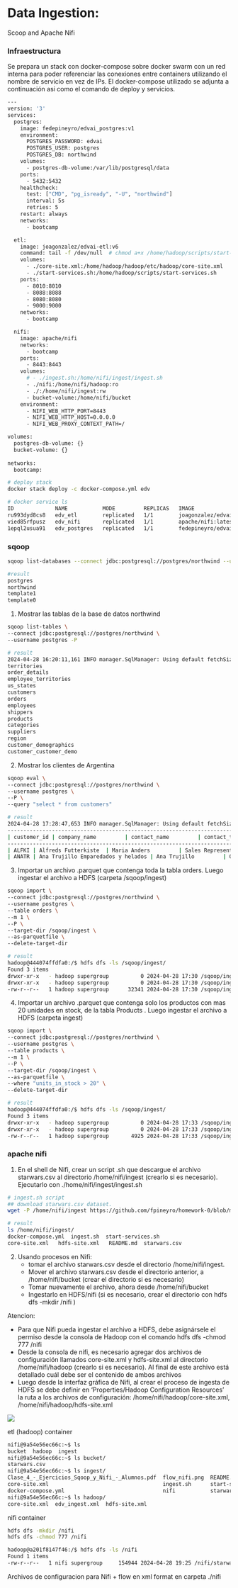 # Data Ingestion: 
Scoop and Apache Nifi


### Infraestructura
Se prepara un stack con docker-compose sobre docker swarm con un red interna para poder referenciar las conexiones entre containers utilizando el nombre de servicio en vez de IPs. El docker-compose utilizado se adjunta a continuación asi como el comando de deploy y servicios.

```bash
---
version: '3'
services:
  postgres:
    image: fedepineyro/edvai_postgres:v1
    environment:
      POSTGRES_PASSWORD: edvai
      POSTGRES_USER: postgres
      POSTGRES_DB: northwind
    volumes:
      - postgres-db-volume:/var/lib/postgresql/data
    ports:
      - 5432:5432
    healthcheck:
      test: ["CMD", "pg_isready", "-U", "northwind"]
      interval: 5s
      retries: 5
    restart: always
    networks:
      - bootcamp

  etl:
    image: joagonzalez/edvai-etl:v6
    command: tail -f /dev/null  # chmod a+x /home/hadoop/scripts/start-services.sh && ./home/hadoop/scripts/start-services.sh 
    volumes:
      - ./core-site.xml:/home/hadoop/hadoop/etc/hadoop/core-site.xml
      - ./start-services.sh:/home/hadoop/scripts/start-services.sh
    ports:
      - 8010:8010
      - 8088:8088 
      - 8080:8080
      - 9000:9000
    networks:
      - bootcamp

  nifi:
    image: apache/nifi
    networks:
      - bootcamp
    ports:
      - 8443:8443
    volumes:
      # - ./ingest.sh:/home/nifi/ingest/ingest.sh
      - ./nifi:/home/nifi/hadoop:ro
      - ./:/home/nifi/ingest:rw
      - bucket-volume:/home/nifi/bucket
    environment:
      - NIFI_WEB_HTTP_PORT=8443
      - NIFI_WEB_HTTP_HOST=0.0.0.0
      - NIFI_WEB_PROXY_CONTEXT_PATH=/

volumes:
  postgres-db-volume: {}
  bucket-volume: {}
  
networks:
  bootcamp:
```

```bash
# deploy stack 
docker stack deploy -c docker-compose.yml edv

# docker service ls
ID             NAME           MODE         REPLICAS   IMAGE                           PORTS
ru993dyd8cs8   edv_etl        replicated   1/1        joagonzalez/edvai-etl:v6        *:8010->8010/tcp, *:8080->8080/tcp, *:8088->8088/tcp
vied85rfpusz   edv_nifi       replicated   1/1        apache/nifi:latest              *:8443->8443/tcp
1epql2usua91   edv_postgres   replicated   1/1        fedepineyro/edvai_postgres:v1   *:5432->5432/tcp

```

### sqoop
```bash
sqoop list-databases --connect jdbc:postgresql://postgres/northwind --username postgres -P

#result
postgres
northwind
template1
template0
```

1) Mostrar las tablas de la base de datos northwind

```bash 
sqoop list-tables \
--connect jdbc:postgresql://postgres/northwind \
--username postgres -P

# result
2024-04-28 16:20:11,161 INFO manager.SqlManager: Using default fetchSize of 1000
territories
order_details
employee_territories
us_states
customers
orders
employees
shippers
products
categories
suppliers
region
customer_demographics
customer_customer_demo

```

2) Mostrar los clientes de Argentina

```bash
sqoop eval \
--connect jdbc:postgresql://postgres/northwind \
--username postgres \
--P \
--query "select * from customers"

# result
2024-04-28 17:28:47,653 INFO manager.SqlManager: Using default fetchSize of 1000
----------------------------------------------------------------------------------------------------------------------------------------------------------------------------------------------------------------------
| customer_id | company_name         | contact_name         | contact_title        | address              | city            | region          | postal_code | country         | phone                | fax                  | 
----------------------------------------------------------------------------------------------------------------------------------------------------------------------------------------------------------------------
| ALFKI | Alfreds Futterkiste  | Maria Anders         | Sales Representative | Obere Str. 57        | Berlin          | (null)          | 12209      | Germany         | 030-0074321          | 030-0076545          | 
| ANATR | Ana Trujillo Emparedados y helados | Ana Trujillo         | Owner                | Avda. de la Constituci?n 2222 | M?xico D.F.     | (null)          | 05021      | Mexico          | (5) 555-4729      
```

3) Importar un archivo .parquet que contenga toda la tabla orders. Luego ingestar el
archivo a HDFS (carpeta /sqoop/ingest)

```bash
sqoop import \
--connect jdbc:postgresql://postgres/northwind \
--username postgres \
--table orders \
--m 1 \
--P \
--target-dir /sqoop/ingest \
--as-parquetfile \
--delete-target-dir

# result
hadoop@444074ffdfa0:/$ hdfs dfs -ls /sqoop/ingest/        
Found 3 items
drwxr-xr-x   - hadoop supergroup          0 2024-04-28 17:30 /sqoop/ingest/.metadata
drwxr-xr-x   - hadoop supergroup          0 2024-04-28 17:30 /sqoop/ingest/.signals
-rw-r--r--   1 hadoop supergroup      32341 2024-04-28 17:30 /sqoop/ingest/daf3b1e3-b980-4e94-9d26-be7015c8a448.parquet

```

4) Importar un archivo .parquet que contenga solo los productos con mas 20 unidades en
stock, de la tabla Products . Luego ingestar el archivo a HDFS (carpeta ingest)

```bash
sqoop import \
--connect jdbc:postgresql://postgres/northwind \
--username postgres \
--table products \
--m 1 \
--P \
--target-dir /sqoop/ingest \
--as-parquetfile \
--where "units_in_stock > 20" \
--delete-target-dir

# result
hadoop@444074ffdfa0:/$ hdfs dfs -ls /sqoop/ingest/
Found 3 items
drwxr-xr-x   - hadoop supergroup          0 2024-04-28 17:33 /sqoop/ingest/.metadata
drwxr-xr-x   - hadoop supergroup          0 2024-04-28 17:33 /sqoop/ingest/.signals
-rw-r--r--   1 hadoop supergroup       4925 2024-04-28 17:33 /sqoop/ingest/3bea1804-0ff9-4823-b1ba-a2be3c2c6e14.parquet

```

### apache nifi

1) En el shell de Nifi, crear un script .sh que descargue el archivo starwars.csv al directorio
/home/nifi/ingest (crearlo si es necesario). Ejecutarlo con ./home/nifi/ingest/ingest.sh

```bash
# ingest.sh script
## download starwars.csv dataset. 
wget -P /home/nifi/ingest https://github.com/fpineyro/homework-0/blob/master/starwars.csv

# result
ls /home/nifi/ingest/
docker-compose.yml  ingest.sh  start-services.sh
core-site.xml   hdfs-site.xml   README.md  starwars.csv

```

2) Usando procesos en Nifi:
    - tomar el archivo starwars.csv desde el directorio /home/nifi/ingest.
    - Mover el archivo starwars.csv desde el directorio anterior, a /home/nifi/bucket (crear el directorio si es necesario)
    -  Tomar nuevamente el archivo, ahora desde /home/nifi/bucket
    -  Ingestarlo en HDFS/nifi (si es necesario, crear el directorio con hdfs dfs -mkdir /nifi )

Atencion:
- Para que Nifi pueda ingestar el archivo a HDFS, debe asignársele el permiso desde la
consola de Hadoop con el comando hdfs dfs -chmod 777 /nifi
- Desde la consola de nifi, es necesario agregar dos archivos de configuración llamados
core-site.xml y hdfs-site.xml al directorio /home/nifi/hadoop (crearlo si es necesario). Al
final de este archivo está detallado cuál debe ser el contenido de ambos archivos
- Luego desde la interfaz gráfica de Nifi, al crear el proceso de ingesta de HDFS se debe
definir en ‘Properties/Hadoop Configuration Resources’ la ruta a los archivos de
configuración: /home/nifi/hadoop/core-site.xml, /home/nifi/hadoop/hdfs-site.xml

<img src="flow_nifi.png" />


etl (hadoop) container
```bash
nifi@9a54e56ec66c:~$ ls
bucket  hadoop  ingest
nifi@9a54e56ec66c:~$ ls bucket/
starwars.csv
nifi@9a54e56ec66c:~$ ls ingest/
Clase_4_-_Ejercicios_Sqoop_y_Nifi_-_Alumnos.pdf  flow_nifi.png  README.md
core-site.xml                                    ingest.sh      start-services.sh
docker-compose.yml                               nifi           starwars.csv
nifi@9a54e56ec66c:~$ ls hadoop/
core-site.xml  edv_ingest.xml  hdfs-site.xml

```

nifi container
```bash
hdfs dfs -mkdir /nifi
hdfs dfs -chmod 777 /nifi

hadoop@a201f8147f46:/$ hdfs dfs -ls /nifi
Found 1 items
-rw-r--r--   1 nifi supergroup     154944 2024-04-28 19:25 /nifi/starwars.csv

```

Archivos de configuracion para Nifi + flow en xml format en carpeta ./nifi